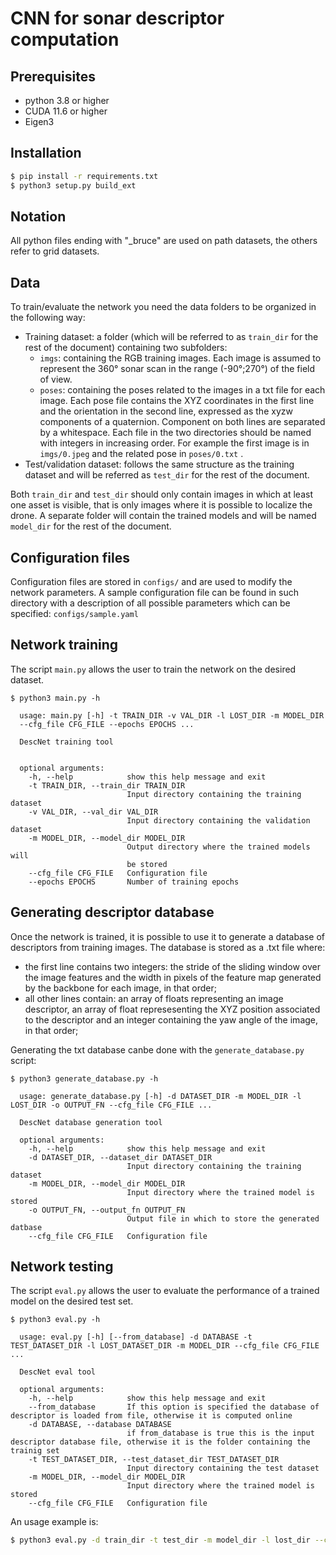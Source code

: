 # CNN for sonar descriptor computation

## Prerequisites

 - python 3.8 or higher
 - CUDA 11.6 or higher
 - Eigen3

## Installation

```bash
$ pip install -r requirements.txt
$ python3 setup.py build_ext
```

## Notation

All python files ending with "_bruce" are used on path datasets, the others refer to grid datasets.

## Data 

To train/evaluate the network you need the data folders to be organized in the following way:

- Training dataset: a folder (which will be referred to as `train_dir` for the rest of the document) containing two subfolders:
    - `imgs`: containing the RGB training images. Each image is assumed to represent the 360° sonar scan in the range (-90°;270°) of the field of view.
    - `poses`: containing the poses related to the images in a txt file for each image. Each pose file contains the XYZ coordinates in the first line and the orientation in the second line, expressed as the xyzw components of a quaternion. Component on both lines are separated by a whitespace.
  Each file in the two directories should be named with integers in increasing order. For example the first image is in `imgs/0.jpeg` and the related pose in `poses/0.txt` .
- Test/validation dataset: follows the same structure as the training dataset and will be referred as `test_dir` for the rest of the document.

Both `train_dir` and `test_dir` should only contain images in which at least one asset is visible, that is only images where it is possible to localize the drone. A separate folder will contain the trained models and will be named `model_dir` for the rest of the document.

## Configuration files

Configuration files are stored in `configs/` and are used to modify the network parameters. A sample configuration file can be found in such directory with a description of all possible parameters which can be specified: `configs/sample.yaml`

## Network training

The script `main.py` allows the user to train the network on the desired dataset.

```
$ python3 main.py -h

  usage: main.py [-h] -t TRAIN_DIR -v VAL_DIR -l LOST_DIR -m MODEL_DIR 
  --cfg_file CFG_FILE --epochs EPOCHS ...

  DescNet training tool


  optional arguments:
    -h, --help            show this help message and exit
    -t TRAIN_DIR, --train_dir TRAIN_DIR
                          Input directory containing the training dataset
    -v VAL_DIR, --val_dir VAL_DIR
                          Input directory containing the validation dataset
    -m MODEL_DIR, --model_dir MODEL_DIR
                          Output directory where the trained models will 
                          be stored
    --cfg_file CFG_FILE   Configuration file
    --epochs EPOCHS       Number of training epochs
```

## Generating descriptor database

Once the network is trained, it is possible to use it to generate a database of descriptors from training images. The database is stored as a .txt file where:

- the first line contains two integers: the stride of the sliding window over the image features and the width in pixels of the feature map generated by the backbone for each image, in that order;
- all other lines contain: an array of floats representing an image  descriptor, an array of float represesenting the XYZ position associated to the descriptor and an integer containing the yaw angle of the image, in that order;

Generating the txt database canbe done with the `generate_database.py` script:

```
$ python3 generate_database.py -h

  usage: generate_database.py [-h] -d DATASET_DIR -m MODEL_DIR -l LOST_DIR -o OUTPUT_FN --cfg_file CFG_FILE ...

  DescNet database generation tool

  optional arguments:
    -h, --help            show this help message and exit
    -d DATASET_DIR, --dataset_dir DATASET_DIR
                          Input directory containing the training dataset
    -m MODEL_DIR, --model_dir MODEL_DIR
                          Input directory where the trained model is stored
    -o OUTPUT_FN, --output_fn OUTPUT_FN
                          Output file in which to store the generated datbase
    --cfg_file CFG_FILE   Configuration file

```

## Network testing

The script `eval.py` allows the user to evaluate the performance of a trained model on the desired test set.

```
$ python3 eval.py -h

  usage: eval.py [-h] [--from_database] -d DATABASE -t TEST_DATASET_DIR -l LOST_DATASET_DIR -m MODEL_DIR --cfg_file CFG_FILE ...

  DescNet eval tool

  optional arguments:
    -h, --help            show this help message and exit
    --from_database       If this option is specified the database of descriptor is loaded from file, otherwise it is computed online
    -d DATABASE, --database DATABASE
                          if from_database is true this is the input descriptor database file, otherwise it is the folder containing the trainig set
    -t TEST_DATASET_DIR, --test_dataset_dir TEST_DATASET_DIR
                          Input directory containing the test dataset
    -m MODEL_DIR, --model_dir MODEL_DIR
                          Input directory where the trained model is stored
    --cfg_file CFG_FILE   Configuration file

```

An usage example is:

```bash
$ python3 eval.py -d train_dir -t test_dir -m model_dir -l lost_dir --cfg_file lib/configs/trieste.yaml
```




